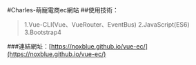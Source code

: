 #Charles-萌寵電商ec網站
##使用技術：

>1.Vue-CLI(Vue、VueRouter、EventBus)
>2.JavaScript(ES6)
>3.Bootstrap4

###連結網址：[https://noxblue.github.io/vue-ec/](https://noxblue.github.io/vue-ec/)